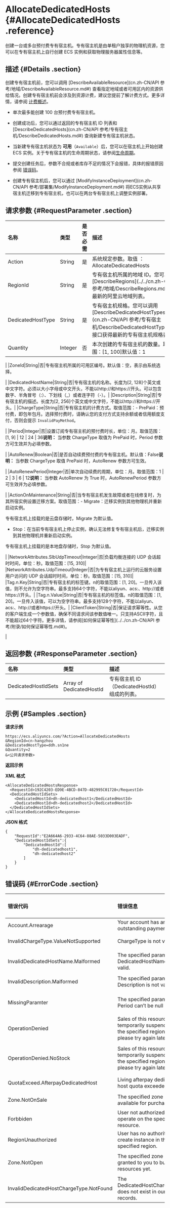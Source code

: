 # AllocateDedicatedHosts {#AllocateDedicatedHosts .reference}

创建一台或多台预付费专有宿主机。专有宿主机是由单租户独享的物理机资源，您可以在专有宿主机上自行创建 ECS 实例和获取物理服务器属性信息等。

## 描述 {#Details .section}

创建专有宿主机前，您可以调用 [DescribeAvailableResource](cn.zh-CN/API 参考/地域/DescribeAvailableResource.md#) 查看指定地域或者可用区内的资源供给情况。创建专有宿主机前会涉及到资源计费，建议您提前了解计费方式。更多详情，请参阅 [计费概述](../cn.zh-CN/产品定价/计费概述.md#)。

-   单次最多能创建 100 台预付费专有宿主机。

-   创建成功后，您可以通过返回的专有宿主机 ID 列表和 [DescribeDedicatedHosts](cn.zh-CN/API 参考/专有宿主机/DescribeDedicatedHosts.md#) 查询新建专有宿主机状态。

-   当新建专有宿主机状态为 **可用**（`Available`）后，您可以在宿主机上开始创建 ECS 实例。关于专有宿主机的生命周期状态，请参阅[生命周期](../cn.zh-CN/产品简介/生命周期.md#)。
-   提交创建任务后，参数不合规或者库存不足的情况下会报错，具体的报错原因参阅 [错误码](#)。

-   创建专有宿主机后，您可以通过 [ModifyInstanceDeployment](cn.zh-CN/API 参考/部署集/ModifyInstanceDeployment.md#) 将ECS实例从共享宿主机迁移到专有宿主机，也可以在两台专有宿主机上调整实例部署。


## 请求参数 {#RequestParameter .section}

|名称|类型|是否必需|描述|
|:-|:-|:---|:-|
|Action|String|是|系统规定参数。取值 ：AllocateDedicatedHosts|
|RegionId|String|是|专有宿主机所属的地域 ID。您可以调用[DescribeRegions](../../cn.zh-CN/API 参考/地域/DescribeRegions.md#)查看最新的阿里云地域列表。|
|DedicatedHostType|String|是|专有宿主机规格。您可以调用 [DescribeDedicatedHostTypes](cn.zh-CN/API 参考/专有宿主机/DescribeDedicatedHostTypes.md#) 接口获得最新的专有宿主机规格表 。|
|Quantity|Integer|否|本次创建的专有宿主机的数量。取值范围：\[1, 100\]默认值：1

|
|ZoneId|String|否|专有宿主机所属的可用区编号。默认值：空，表示由系统选择。

|
|DedicatedHostName|String|否|专有宿主机的名称。长度为\[2, 128\]个英文或中文字符。必须以大小字母或中文开头，不能以http://和https://开头。可以包含数字、半角冒号（:）、下划线（\_）或者连字符（-）。|
|Description|String|否|专有宿主机的描述。长度为\[2, 256\]个英文或中文字符，不能以http://和https://开头。|
|ChargeType|String|否|专有宿主机的计费方式。取值范围：-   PrePaid：预付费，即包年包月。选择预付费时，请确认您的支付方式支持余额或者信用额度支付，否则会提示 `InvalidPayMethod`。

|
|Period|Integer|否|设置订阅专有宿主机的预付费时长，单位：月。取值范围：\[1, 9\] | 12 | 24 | 36**说明：** 当参数 ChargeType 取值为 PrePaid 时，Period 参数方可生效并为必填参数。

|
|AutoRenew|Boolean|否|是否自动续费预付费的专有宿主机。默认值：False**说明：** 当参数 ChargeType 取值 PrePaid 时，AutoRenew 参数方可生效。

|
|AutoRenewPeriod|Integer|否|单次自动续费的周期，单位：月。取值范围：1 | 2 | 3 | 6 | 12**说明：** 当参数 AutoRenew 为 True 时，AutoRenewPeriod 参数方可生效并为必填参数。

|
|ActionOnMaintenance|String|否|当专有宿主机发生故障或者在线修复时，为其所宿实例设置迁移方案。取值范围：-   Migrate：迁移实例到其他物理机并重新启动实例。

专有宿主机上挂载的是云盘存储时，Migrate 为默认值。

-   Stop：在当前专有宿主机上停止实例，确认无法修复专有宿主机后，迁移实例到其他物理机并重新启动实例。

专有宿主机上挂载的是本地盘存储时，Stop 为默认值。


|
|NetworkAttributes.SlbUdpTimeout|Integer|否|负载均衡连接的 UDP 会话超时时间，单位：秒。取值范围：\[15, 310\]|
|NetworkAttributes.UdpTimeout|Integer|否|为专有宿主机上运行的云服务设置用户访问的 UDP 会话超时时间，单位：秒。取值范围：\[15, 310\]|
|Tag.n.Key|String|否|专有宿主机的标签键。n的取值范围：\[1, 20\]。一旦传入该值，则不允许为空字符串。最多支持64个字符，不能以aliyun、acs:、http://或者https://开头。|
|Tag.n.Value|String|否|专有宿主机的标签值。n的取值范围：\[1, 20\]。一旦传入该值，可以为空字符串。最多支持128个字符，不能以aliyun、acs:、http://或者https://开头。|
|ClientToken|String|否|保证请求幂等性。从您的客户端生成一个参数值，确保不同请求间该参数值唯一。只支持ASCII字符，且不能超过64个字符。更多详情，请参阅[如何保证幂等性](../../cn.zh-CN/API 参考/附录/如何保证幂等性.md#)。

|

## 返回参数 {#ResponseParameter .section}

|名称|类型|描述|
|:-|:-|:-|
|DedicatedHostIdSets|Array of DedicatedHostId|专有宿主机 ID（DedicatedHostId）组成的列表。|

## 示例 {#Samples .section}

**请求示例** 

```
https://ecs.aliyuncs.com/?Action=AllocateDedicatedHosts
&RegionId=cn-hangzhou
&DedicatedHostType=ddh.sn1ne
&Quantity=2
&<公共请求参数>
```

**返回示例**

**XML 格式**

```
<AllocateDedicatedHostsResponse>
  <RequestId>192C4203-ED9E-4BCD-847D-482995C01728</RequestId>
  <DedicatedHostIdSets>
    <DedicatedHostId>dh-dedicatedhost1</DedicatedHostId>
    <DedicatedHostId>dh-dedicatedhost2</DedicatedHostId>
  </DedicatedHostIdSets>
</AllocateDedicatedHostsResponse>
```

**JSON 格式**

```
{
    "RequestId":"E2A664A6-2933-4C64-88AE-5033D003EADF",
    "DedicatedHostIdSets":{
        "DedicatedHostId":[
            "dh-dedicatedhost1",
            "dh-dedicatedhost2"
        ]
    }
}
```

## 错误码 {#ErrorCode .section}

|错误代码|错误信息|HTTP 状态码|说明|
|:---|:---|:-------|:-|
|Account.Arrearage|Your account has an outstanding payment.|400|账号已经欠费。|
|InvalidChargeType.ValueNotSupported|ChargeType is not valid.|400|指定的参数 ChargeType 无效。|
|InvalidDedicatedHostName.Malformed|The specified parameter DedicatedHostName is not valid.|400|指定的 DedicatedHostName 格式无效。|
|InvalidDescription.Malformed|The specified parameter Description is not valid.|400|指定的Description 格式无效。|
|MissingParamter|The specified parameter Period can’t be null|400|当参数 ChargeType 取值为 PrePaid 时，Period 为必填参数。|
|OperationDenied|Sales of this resource are temporarily suspended in the specified region; please try again later.|400|指定地域暂时停售专有宿主机。|
|OperationDenied.NoStock|Sales of this resource are temporarily suspended in the specified region; please try again later.|400|专有宿主机库存不足，请尝试其它资源类型或者切换可用区。|
|QuotaExceed.AfterpayDedicatedHost|Living afterpay dedicated host quota exceeded.|400|您已超过专有宿主机的使用配额。|
|Zone.NotOnSale|The specified zone is not available for purchase.|400|指定可用区无法创建专有宿主机。|
|Forbbiden|User not authorized to operate on the specified resource.|403|您未被授权创建专有宿主机。|
|RegionUnauthorized|User has no authority to create instance in the specified region.|403|您未被授权使用指定地域。|
|Zone.NotOpen|The specified zone is not granted to you to buy resources yet.|403|您未被授权在指定可用区内创建专有宿主机。|
|InvalidDedicatedHostChargeType.NotFound|The DedicatedHostChargeType does not exist in our records.|404|指定的 ChargeType 不存在。|

